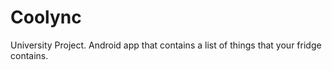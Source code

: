 # Coolync
University Project. Android app that contains a list of things that your fridge contains.
